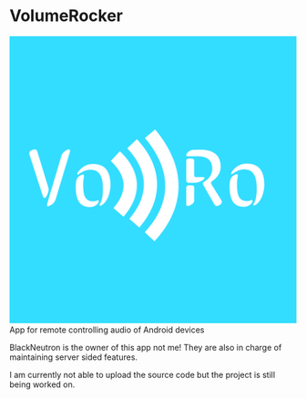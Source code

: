 # VolumeRocker
![Alt text](/logo.png "a title")
App for remote controlling audio of Android devices

BlackNeutron is the owner of this app not me!
They are also in charge of maintaining server sided features.


I am currently not able to upload the source code but the project is still being worked on.
